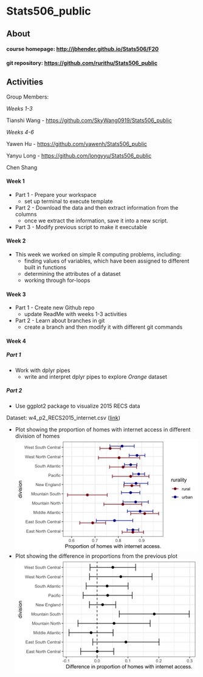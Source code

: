 # Stats506_public

## About 

#### course homepage: http://jbhender.github.io/Stats506/F20
#### git repository: https://github.com/rurithu/Stats506_public

## Activities 
Group Members: 

*Weeks 1-3*

Tianshi Wang - https://github.com/SkyWang0919/Stats506_public

*Weeks 4-6*

Yawen Hu - https://github.com/yawenh/Stats506_public

Yanyu Long - https://github.com/longyyu/Stats506_public

Chen Shang 

#### Week 1 
* Part 1 - Prepare your workspace 
  + set up terminal to execute template 
* Part 2 - Download the data and then extract information from the columns 
  + once we extract the information, save it into a new script.
* Part 3 - Modify previous script to make it executable 
#### Week 2 
* This week we worked on simple R computing problems, including: 
  + finding values of variables, which have been assigned to different built in functions 
  + determining the attributes of a dataset 
  + working through for-loops
#### Week 3 
* Part 1 - Create new Github repo 
  + update ReadMe with weeks 1-3 activities 
* Part 2 - Learn about branches in git 
  + create a branch and then modify it with different git commands
#### Week 4 
##### Part 1
* Work with dplyr pipes 
  + write and interpret dplyr pipes to explore _Orange_ dataset 
##### Part 2
* Use ggplot2 package to visualize 2015 RECS data 

Dataset: w4_p2_RECS2015_internet.csv ([link](https://github.com/jbhender/Stats506_F20/blob/master/activities/week4/w4_p2_RECS2015_internet.csv)) 
  + Plot showing the proportion of homes with internet access in different division of homes 
  ![q1](activities/week4/plot1w4.png)
  + Plot showing the difference in proportions from the previous plot 
  ![q2](activities/week4/plot2w4.png)  
  
